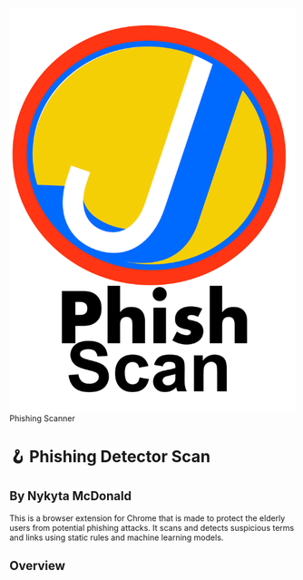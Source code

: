 ![Extension Logo Screenshot](src/assets/icon.png) Phishing Scanner

# :hook: Phishing Detector Scan

## By Nykyta McDonald

This is a browser extension for Chrome that is made to protect the elderly users from potential phishing attacks. It scans and detects suspicious terms and links using static rules and machine learning models.

## Overview
